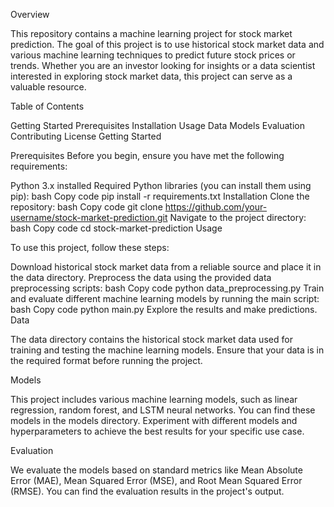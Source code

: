Overview

This repository contains a machine learning project for stock market prediction. The goal of this project is to use historical stock market data and various machine learning techniques to predict future stock prices or trends. Whether you are an investor looking for insights or a data scientist interested in exploring stock market data, this project can serve as a valuable resource.

Table of Contents

Getting Started
Prerequisites
Installation
Usage
Data
Models
Evaluation
Contributing
License
Getting Started

Prerequisites
Before you begin, ensure you have met the following requirements:

Python 3.x installed
Required Python libraries (you can install them using pip):
bash
Copy code
pip install -r requirements.txt
Installation
Clone the repository:
bash
Copy code
git clone https://github.com/your-username/stock-market-prediction.git
Navigate to the project directory:
bash
Copy code
cd stock-market-prediction
Usage

To use this project, follow these steps:

Download historical stock market data from a reliable source and place it in the data directory.
Preprocess the data using the provided data preprocessing scripts:
bash
Copy code
python data_preprocessing.py
Train and evaluate different machine learning models by running the main script:
bash
Copy code
python main.py
Explore the results and make predictions.
Data

The data directory contains the historical stock market data used for training and testing the machine learning models. Ensure that your data is in the required format before running the project.

Models

This project includes various machine learning models, such as linear regression, random forest, and LSTM neural networks. You can find these models in the models directory. Experiment with different models and hyperparameters to achieve the best results for your specific use case.

Evaluation

We evaluate the models based on standard metrics like Mean Absolute Error (MAE), Mean Squared Error (MSE), and Root Mean Squared Error (RMSE). You can find the evaluation results in the project's output.


